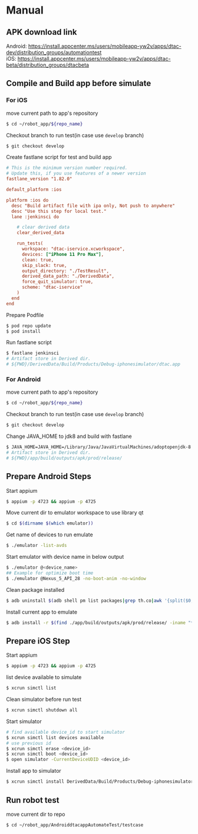 # Manual

## APK download link
Android: https://install.appcenter.ms/users/mobileapp-yw2v/apps/dtac-dev/distribution_groups/automationtest  
iOS: https://install.appcenter.ms/users/mobileapp-yw2v/apps/dtac-beta/distribution_groups/dtacbeta  

## Compile and Build app before simulate
### For iOS
move current path to app's repository
```bash
$ cd ~/robot_app/${repo_name}
```
Checkout branch to run test(in case use `develop` branch)
```bash
$ git checkout develop
```
Create fastlane script for test and build app
```ini
# This is the minimum version number required.
# Update this, if you use features of a newer version
fastlane_version "1.82.0"

default_platform :ios

platform :ios do
  desc "Build artifact file with ipa only, Not push to anywhere"
  desc "Use this step for local test."
  lane :jenkinsci do 

    # clear derived data
    clear_derived_data

    run_tests(
      workspace: "dtac-iservice.xcworkspace",
      devices: ["iPhone 11 Pro Max"],
      clean: true,
      skip_slack: true,
      output_directory: "./TestResult",
      derived_data_path: "./DerivedData",
      force_quit_simulator: true,
      scheme: "dtac-iservice"
    )
  end
end
```
Prepare Podfile
```bash
$ pod repo update
$ pod install
```
Run fastlane script
```bash
$ fastlane jenkinsci
# Artifact store in Derived dir.
# ${PWD}/DerivedData/Build/Products/Debug-iphonesimulator/dtac.app
```
### For Android
move current path to app's repository
```bash
$ cd ~/robot_app/${repo_name}
```
Checkout branch to run test(in case use `develop` branch)
```bash
$ git checkout develop
```
Change JAVA_HOME to jdk8 and build with fastlane
```bash
$ JAVA_HOME=JAVA_HOME=/Library/Java/JavaVirtualMachines/adoptopenjdk-8.jdk/Contents/Home fastlane beta
# Artifact store in Derived dir.
# ${PWD}/app/build/outputs/apk/prod/release/
```



## Prepare Android Steps
Start appium
```bash
$ appium -p 4723 && appium -p 4725
```
Move current dir to emulator workspace to use library qt
```bash
$ cd $(dirname $(which emulator))
```
Get name of devices to run emulate
```bash
$ ./emulator -list-avds
```
Start emulator with device name in below output
```bash
$ ./emulator @<device_name>
## Example for optimize boot time
$ ./emulator @Nexus_5_API_28 -no-boot-anim -no-window
```
Clean package installed
```bash
$ adb uninstall $(adb shell pm list packages|grep th.co|awk '{split($0,array,":")} END{print array[2]}')
```
Install current app to emulate
```bash
$ adb install -r $(find ./app/build/outputs/apk/prod/release/ -iname "*.apk")
```

## Prepare iOS Step
Start appium
```bash
$ appium -p 4723 && appium -p 4725
```
list device available to simulate
```bash
$ xcrun simctl list
```
Clean simulator before run test
```bash
$ xcrun simctl shutdown all
```
Start simulator
```bash
# find available device_id to start simulator
$ xcrun simctl list devices available
# use previous id
$ xcrun simctl erase <device_id>
$ xcrun simctl boot <device_id>
$ open simulator -CurrentDeviceUDID <device_id>
```
Install app to simulator
```bash
$ xcrun simctl install DerivedData/Build/Products/Debug-iphonesimulator/dtac.app
```

## Run robot test
move current dir to repo
```bash
$ cd ~/robot_app/AndroiddtacappAutomateTest/testcase
```
